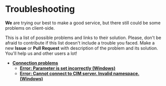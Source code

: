 # Troubleshooting

**We** are trying our best to make a good service, but there still could be some problems on client-side.

This is a list of possible problems and links to their solution. Please, don't be afraid to contribute if this list doesn't include a trouble you faced. Make a new **Issue** or **Pull Request** with description of the problem and its solution. You'll help us and other users a lot!

* [**Connection problems**](#connection-problems)
  * [**Error: Parameter is set incorrectly (Windows)**](problems/en/ParameterIsSetIncorrectly.md)
  * [**Error: Cannot connect to CIM server. Invalid namespace. (Windows)**](problems/en/CimInvalidNamespace.md)
